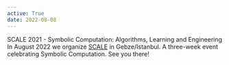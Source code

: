 ```yaml
---
active: True
date: 2022-08-08
---
```

SCALE 2021 - Symbolic Computation: Algorithms, Learning and Engineering<br>
In August 2022 we organize [SCALE](http://scale.gtu.edu.tr/) in Gebze/Istanbul.
A three-week event celebrating Symbolic Computation. See you there!
